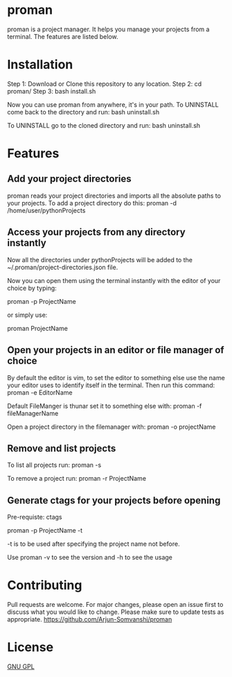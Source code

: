 # proman 
proman is a project manager. It helps you manage your
projects from a terminal. The features are listed below.

# Installation
Step 1: Download or Clone this repository to any location.
Step 2: cd proman/
Step 3: bash install.sh

Now you can use proman from anywhere, it's in your path.
To UNINSTALL come back to the directory and run: bash uninstall.sh 

To UNINSTALL go to the cloned directory and run: bash uninstall.sh 

# Features

## Add your project directories 
proman reads your project directories and imports all the absolute paths
to your projects. 
To add a project directory do this:
proman -d /home/user/pythonProjects

## Access your projects from any directory instantly
Now all the directories under pythonProjects will be added to the
~/.proman/project-directories.json file. 

Now you can open them using the terminal instantly with the editor of 
your choice by typing:

proman -p ProjectName

or simply use:

proman ProjectName

## Open your projects in an editor or file manager of choice
By default the editor is vim, to set the editor to something else
use the name your editor uses to identify itself in the terminal. 
Then run this command:
proman -e EditorName

Default FileManger is thunar set it to something else with:
proman -f fileManagerName

Open a project directory in the filemanager with:
proman -o projectName

## Remove and list projects
To list all projects run:
proman -s

To remove a project run:
proman -r ProjectName

## Generate ctags for your projects before opening
Pre-requiste: ctags

proman -p ProjectName -t

-t is to be used after specifying the project name not before.

Use proman -v to see the version and -h to see the usage

# Contributing
Pull requests are welcome. For major changes, please open an 
issue first to discuss what you would like to change.
Please make sure to update tests as appropriate.
https://github.com/Arjun-Somvanshi/proman

# License
[GNU GPL](https://www.gnu.org/licenses/)
